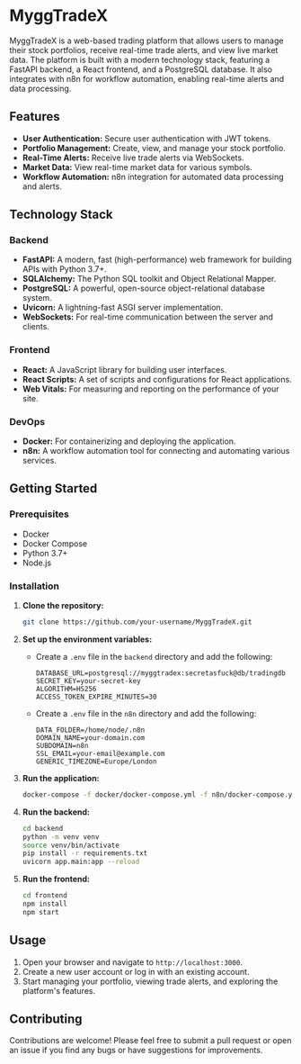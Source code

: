 # MyggTradeX

MyggTradeX is a web-based trading platform that allows users to manage their stock portfolios, receive real-time trade alerts, and view live market data. The platform is built with a modern technology stack, featuring a FastAPI backend, a React frontend, and a PostgreSQL database. It also integrates with n8n for workflow automation, enabling real-time alerts and data processing.

## Features

- **User Authentication:** Secure user authentication with JWT tokens.
- **Portfolio Management:** Create, view, and manage your stock portfolio.
- **Real-Time Alerts:** Receive live trade alerts via WebSockets.
- **Market Data:** View real-time market data for various symbols.
- **Workflow Automation:** n8n integration for automated data processing and alerts.

## Technology Stack

### Backend

- **FastAPI:** A modern, fast (high-performance) web framework for building APIs with Python 3.7+.
- **SQLAlchemy:** The Python SQL toolkit and Object Relational Mapper.
- **PostgreSQL:** A powerful, open-source object-relational database system.
- **Uvicorn:** A lightning-fast ASGI server implementation.
- **WebSockets:** For real-time communication between the server and clients.

### Frontend

- **React:** A JavaScript library for building user interfaces.
- **React Scripts:** A set of scripts and configurations for React applications.
- **Web Vitals:** For measuring and reporting on the performance of your site.

### DevOps

- **Docker:** For containerizing and deploying the application.
- **n8n:** A workflow automation tool for connecting and automating various services.

## Getting Started

### Prerequisites

- Docker
- Docker Compose
- Python 3.7+
- Node.js

### Installation

1. **Clone the repository:**

   ```bash
   git clone https://github.com/your-username/MyggTradeX.git
   ```

2. **Set up the environment variables:**

   - Create a `.env` file in the `backend` directory and add the following:

     ```
     DATABASE_URL=postgresql://myggtradex:secretasfuck@db/tradingdb
     SECRET_KEY=your-secret-key
     ALGORITHM=HS256
     ACCESS_TOKEN_EXPIRE_MINUTES=30
     ```

   - Create a `.env` file in the `n8n` directory and add the following:

     ```
     DATA_FOLDER=/home/node/.n8n
     DOMAIN_NAME=your-domain.com
     SUBDOMAIN=n8n
     SSL_EMAIL=your-email@example.com
     GENERIC_TIMEZONE=Europe/London
     ```

3. **Run the application:**

   ```bash
   docker-compose -f docker/docker-compose.yml -f n8n/docker-compose.yml up -d
   ```

4. **Run the backend:**

   ```bash
   cd backend
   python -m venv venv
   source venv/bin/activate
   pip install -r requirements.txt
   uvicorn app.main:app --reload
   ```

5. **Run the frontend:**

   ```bash
   cd frontend
   npm install
   npm start
   ```

## Usage

1. Open your browser and navigate to `http://localhost:3000`.
2. Create a new user account or log in with an existing account.
3. Start managing your portfolio, viewing trade alerts, and exploring the platform's features.

## Contributing

Contributions are welcome! Please feel free to submit a pull request or open an issue if you find any bugs or have suggestions for improvements.

